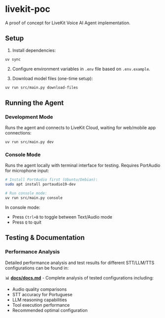 # livekit-poc

A proof of concept for LiveKit Voice AI Agent implementation.

## Setup

1. Install dependencies:

```bash
uv sync
```

2. Configure environment variables in `.env` file based on `.env.example`.

3. Download model files (one-time setup):

```bash
uv run src/main.py download-files
```

## Running the Agent

### Development Mode

Runs the agent and connects to LiveKit Cloud, waiting for web/mobile app connections:

```bash
uv run src/main.py dev
```

### Console Mode

Runs the agent locally with terminal interface for testing. Requires PortAudio for microphone input:

```bash
# Install PortAudio first (Ubuntu/Debian):
sudo apt install portaudio19-dev

# Run console mode:
uv run src/main.py console
```

In console mode:

- Press `Ctrl+B` to toggle between Text/Audio mode
- Press `Q` to quit

## Testing & Documentation

### Performance Analysis

Detailed performance analysis and test results for different STT/LLM/TTS configurations can be found in:

📊 **[docs/docs.md](docs/docs.md)** - Complete analysis of tested configurations including:

- Audio quality comparisons
- STT accuracy for Portuguese
- LLM reasoning capabilities
- Tool execution performance
- Recommended optimal configuration
